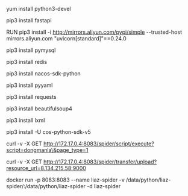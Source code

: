yum install python3-devel

pip3 install fastapi

RUN pip3 install -i http://mirrors.aliyun.com/pypi/simple --trusted-host mirrors.aliyun.com  "uvicorn[standard]"==0.24.0

pip3 install pymysql

pip3 install redis

pip3 install nacos-sdk-python

pip3 install pyyaml

pip3 install requests

pip3 install beautifulsoup4

pip3 install lxml

pip3 install -U cos-python-sdk-v5

curl -v -X GET http://172.17.0.4:8083/spider/script/execute?script=dongmanla\&page_type=1

curl -v -X GET http://172.17.0.4:8083/spider/transfer/upload?resource_url=8.134.215.58:9000

docker run -p 8083:8083 --name liaz-spider -v /data/python/liaz-spider/:/data/python/liaz-spider -d liaz-spider
